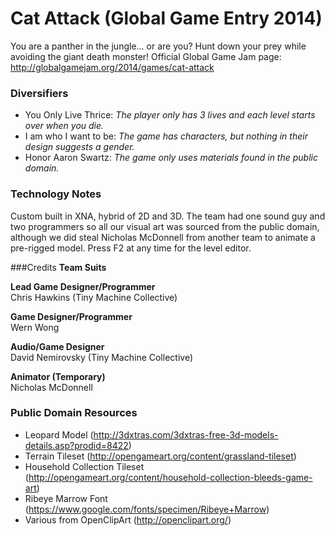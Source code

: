 Cat Attack (Global Game Entry 2014)
===================================

You are a panther in the jungle... or are you? Hunt down your prey while avoiding the giant death monster! Official Global Game Jam page: http://globalgamejam.org/2014/games/cat-attack

### Diversifiers
* You Only Live Thrice: _The player only has 3 lives and each level starts over when you die._
* I am who I want to be: _The game has characters, but nothing in their design suggests a gender._
* Honor Aaron Swartz: _The game only uses materials found in the public domain._

### Technology Notes
Custom built in XNA, hybrid of 2D and 3D. The team had one sound guy and two programmers so all our visual art was sourced from the public domain, although we did steal Nicholas McDonnell from another team to animate a pre-rigged model. Press F2 at any time for the level editor.

###Credits
**Team Suits**

**Lead Game Designer/Programmer**  
Chris Hawkins (Tiny Machine Collective)

**Game Designer/Programmer**  
Wern Wong

**Audio/Game Designer**  
David Nemirovsky (Tiny Machine Collective)

**Animator (Temporary)**  
Nicholas McDonnell

### Public Domain Resources

* Leopard Model (http://3dxtras.com/3dxtras-free-3d-models-details.asp?prodid=8422)
* Terrain Tileset (http://opengameart.org/content/grassland-tileset)
* Household Collection Tileset (http://opengameart.org/content/household-collection-bleeds-game-art)
* Ribeye Marrow Font (https://www.google.com/fonts/specimen/Ribeye+Marrow)
* Various from OpenClipArt (http://openclipart.org/)
